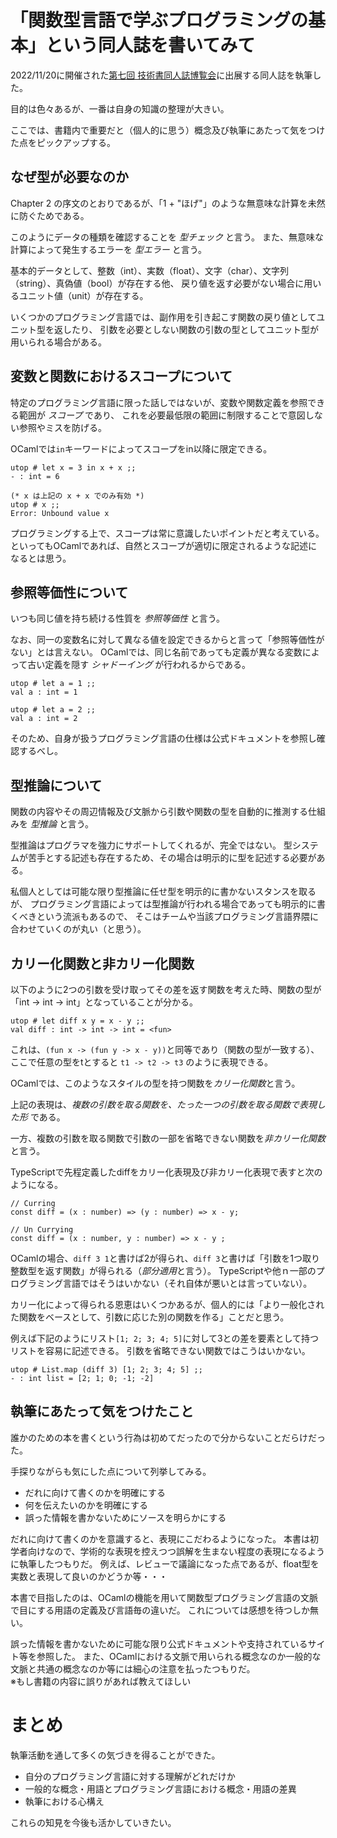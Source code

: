 # 「関数型言語で学ぶプログラミングの基本」という同人誌を書いてみて

2022/11/20に開催された[第七回 技術書同人誌博覧会](https://gishohaku.dev/)に出展する同人誌を執筆した。

目的は色々あるが、一番は自身の知識の整理が大きい。

ここでは、書籍内で重要だと（個人的に思う）概念及び執筆にあたって気をつけた点をピックアップする。

## なぜ型が必要なのか

Chapter 2 の序文のとおりであるが、「1 + "ほげ"」のような無意味な計算を未然に防ぐためである。

このようにデータの種類を確認することを *型チェック* と言う。
また、無意味な計算によって発生するエラーを *型エラー* と言う。

基本的データとして、整数（int）、実数（float）、文字（char）、文字列（string）、真偽値（bool）が存在する他、
戻り値を返す必要がない場合に用いるユニット値（unit）が存在する。

いくつかのプログラミング言語では、副作用を引き起こす関数の戻り値としてユニット型を返したり、
引数を必要としない関数の引数の型としてユニット型が用いられる場合がある。

## 変数と関数におけるスコープについて

特定のプログラミング言語に限った話しではないが、変数や関数定義を参照できる範囲が *スコープ* であり、
これを必要最低限の範囲に制限することで意図しない参照やミスを防げる。

OCamlでは`in`キーワードによってスコープをin以降に限定できる。

```
utop # let x = 3 in x + x ;;
- : int = 6

(* x は上記の x + x でのみ有効 *)
utop # x ;;
Error: Unbound value x
```

プログラミングする上で、スコープは常に意識したいポイントだと考えている。
といってもOCamlであれば、自然とスコープが適切に限定されるような記述になるとは思う。

## 参照等価性について

いつも同じ値を持ち続ける性質を *参照等価性* と言う。

なお、同一の変数名に対して異なる値を設定できるからと言って「参照等価性がない」とは言えない。
OCamlでは、同じ名前であっても定義が異なる変数によって古い定義を隠す *シャドーイング* が行われるからである。

```
utop # let a = 1 ;;
val a : int = 1

utop # let a = 2 ;;
val a : int = 2
```

そのため、自身が扱うプログラミング言語の仕様は公式ドキュメントを参照し確認するべし。

## 型推論について

関数の内容やその周辺情報及び文脈から引数や関数の型を自動的に推測する仕組みを *型推論* と言う。

型推論はプログラマを強力にサポートしてくれるが、完全ではない。
型システムが苦手とする記述も存在するため、その場合は明示的に型を記述する必要がある。

私個人としては可能な限り型推論に任せ型を明示的に書かないスタンスを取るが、
プログラミング言語によっては型推論が行われる場合であっても明示的に書くべきという流派もあるので、
そこはチームや当該プログラミング言語界隈に合わせていくのが丸い（と思う）。

## カリー化関数と非カリー化関数

以下のように2つの引数を受け取ってその差を返す関数を考えた時、関数の型が「int -> int -> int」となっていることが分かる。

```
utop # let diff x y = x - y ;;
val diff : int -> int -> int = <fun>
```

これは、`(fun x -> (fun y -> x - y))`と同等であり（関数の型が一致する）、
ここで任意の型をtとすると `t1 -> t2 -> t3` のように表現できる。

OCamlでは、このようなスタイルの型を持つ関数を*カリー化関数*と言う。

上記の表現は、*複数の引数を取る関数を、たった一つの引数を取る関数で表現した形* である。

一方、複数の引数を取る関数で引数の一部を省略できない関数を*非カリー化関数*と言う。

TypeScriptで先程定義したdiffをカリー化表現及び非カリー化表現で表すと次のようになる。

```
// Curring
const diff = (x : number) => (y : number) => x - y;

// Un Currying
const diff = (x : number, y : number) => x - y ;
```

OCamlの場合、`diff 3 1`と書けば2が得られ、`diff 3`と書けば「引数を1つ取り整数型を返す関数」が得られる（*部分適用*と言う）。
TypeScriptや他ｎ一部のプログラミング言語ではそうはいかない（それ自体が悪いとは言っていない）。

カリー化によって得られる恩恵はいくつかあるが、個人的には「より一般化された関数をベースとして、引数に応じた別の関数を作る」ことだと思う。

例えば下記のようにリスト`[1; 2; 3; 4; 5]`に対して3との差を要素として持つリストを容易に記述できる。
引数を省略できない関数ではこうはいかない。

```
utop # List.map (diff 3) [1; 2; 3; 4; 5] ;;
- : int list = [2; 1; 0; -1; -2]
```

## 執筆にあたって気をつけたこと

誰かのための本を書くという行為は初めてだったので分からないことだらけだった。

手探りながらも気にした点について列挙してみる。

* だれに向けて書くのかを明確にする
* 何を伝えたいのかを明確にする
* 誤った情報を書かないためにソースを明らかにする

だれに向けて書くのかを意識すると、表現にこだわるようになった。
本書は初学者向けなので、学術的な表現を控えつつ誤解を生まない程度の表現になるように執筆したつもりだ。
例えば、レビューで議論になった点であるが、float型を実数と表現して良いのかどうか等・・・

本書で目指したのは、OCamlの機能を用いて関数型プログラミング言語の文脈で目にする用語の定義及び言語毎の違いだ。
これについては感想を待つしか無い。

誤った情報を書かないために可能な限り公式ドキュメントや支持されているサイト等を参照した。
また、OCamlにおける文脈で用いられる概念なのか一般的な文脈と共通の概念なのか等には細心の注意を払ったつもりだ。  
※もし書籍の内容に誤りがあれば教えてほしい

# まとめ

執筆活動を通して多くの気づきを得ることができた。

* 自分のプログラミング言語に対する理解がどれだけか
* 一般的な概念・用語とプログラミング言語における概念・用語の差異
* 執筆における心構え

これらの知見を今後も活かしていきたい。
